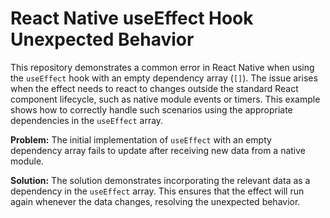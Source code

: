 # React Native useEffect Hook Unexpected Behavior

This repository demonstrates a common error in React Native when using the `useEffect` hook with an empty dependency array (`[]`). The issue arises when the effect needs to react to changes outside the standard React component lifecycle, such as native module events or timers.  This example shows how to correctly handle such scenarios using the appropriate dependencies in the `useEffect` array.

**Problem:** The initial implementation of `useEffect` with an empty dependency array fails to update after receiving new data from a native module.  

**Solution:** The solution demonstrates incorporating the relevant data as a dependency in the `useEffect` array.  This ensures that the effect will run again whenever the data changes, resolving the unexpected behavior.